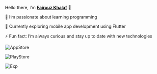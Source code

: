  Hello there, I’m  [**Fairouz Khalaf**](https://www.linkedin.com/in/fairouz-khalaf-86a67a320/) 👋

👀 I’m passionate about learning programming

🌱 Currently exploring mobile app development using Flutter

⚡ Fun fact: I’m always curious and stay up to date with new technologies

![AppStore](https://img.shields.io/badge/AppStore-2Apps-blue?style=flat-square)

![PlayStore](https://img.shields.io/badge/PlayStore-2Apps-brightgreen?style=flat-square)

![Exp](https://img.shields.io/badge/Exp-+1year-maroon?style=flat-square)




